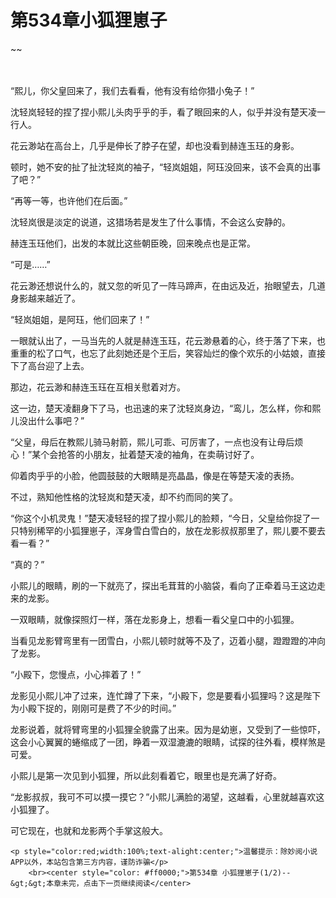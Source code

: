 # 第534章小狐狸崽子
~~
    	    <p name="pagetop" href="javascript:void(0);" onclick="return false" style="line-height: 35px;padding: 10px;color: #333;"> </p><p>“熙儿，你父皇回来了，我们去看看，他有没有给你猎小兔子！”</p><p>沈轻岚轻轻的捏了捏小熙儿头肉乎乎的手，看了眼回来的人，似乎并没有楚天凌一行人。</p><p>花云渺站在高台上，几乎是伸长了脖子在望，却也没看到赫连玉珏的身影。</p><p>顿时，她不安的扯了扯沈轻岚的袖子，“轻岚姐姐，阿珏没回来，该不会真的出事了吧？”</p><p>“再等一等，也许他们在后面。”</p><p>沈轻岚很是淡定的说道，这猎场若是发生了什么事情，不会这么安静的。</p><p>赫连玉珏他们，出发的本就比这些朝臣晚，回来晚点也是正常。</p><p>“可是……”</p><p>花云渺还想说什么的，就又忽的听见了一阵马蹄声，在由远及近，抬眼望去，几道身影越来越近了。</p><p>“轻岚姐姐，是阿珏，他们回来了！”</p><p>一眼就认出了，一马当先的人就是赫连玉珏，花云渺悬着的心，终于落了下来，也重重的松了口气，也忘了此刻她还是个王后，笑容灿烂的像个欢乐的小姑娘，直接下了高台迎了上去。</p><p>那边，花云渺和赫连玉珏在互相关慰着对方。</p><p>这一边，楚天凌翻身下了马，也迅速的来了沈轻岚身边，“鸾儿，怎么样，你和熙儿没出什么事吧？”</p><p>“父皇，母后在教熙儿骑马射箭，熙儿可乖、可厉害了，一点也没有让母后烦心！”某个会抢答的小朋友，扯着楚天凌的袖角，在卖萌讨好了。</p><p>仰着肉乎乎的小脸，他圆鼓鼓的大眼睛是亮晶晶，像是在等楚天凌的表扬。</p><p>不过，熟知他性格的沈轻岚和楚天凌，却不约而同的笑了。</p><p>“你这个小机灵鬼！”楚天凌轻轻的捏了捏小熙儿的脸颊，“今日，父皇给你捉了一只特别稀罕的小狐狸崽子，浑身雪白雪白的，放在龙影叔叔那里了，熙儿要不要去看一看？”</p><p>“真的？”</p><p>小熙儿的眼睛，刷的一下就亮了，探出毛茸茸的小脑袋，看向了正牵着马王这边走来的龙影。</p><p>一双眼睛，就像探照灯一样，落在龙影身上，想看一看父皇口中的小狐狸。</p><p>当看见龙影臂弯里有一团雪白，小熙儿顿时就等不及了，迈着小腿，蹬蹬蹬的冲向了龙影。</p><p>“小殿下，您慢点，小心摔着了！”</p><p>龙影见小熙儿冲了过来，连忙蹲了下来，“小殿下，您是要看小狐狸吗？这是陛下为小殿下捉的，刚刚可是费了不少的时间。”</p><p>龙影说着，就将臂弯里的小狐狸全貌露了出来。因为是幼崽，又受到了一些惊吓，这会小心翼翼的蜷缩成了一团，睁着一双湿漉漉的眼睛，试探的往外看，模样煞是可爱。</p><p>小熙儿是第一次见到小狐狸，所以此刻看着它，眼里也是充满了好奇。</p><p>“龙影叔叔，我可不可以摸一摸它？”小熙儿满脸的渴望，这越看，心里就越喜欢这小狐狸了。</p><p>可它现在，也就和龙影两个手掌这般大。</p>
    	
   	<p style="color:red;width:100%;text-alight:center;">温馨提示：除妙阅小说APP以外，本站包含第三方内容，谨防诈骗</p>
    	<br><center style="color: #ff0000;">第534章 小狐狸崽子(1/2)--&gt;&gt;本章未完，点击下一页继续阅读</center>
    	
